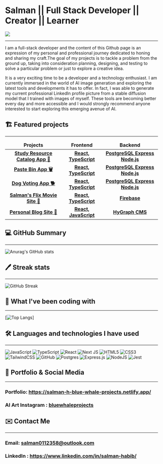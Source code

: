 # Salman || Full Stack Developer || Creator || Learner 
![](https://komarev.com/ghpvc/?username=salman0112358&style=flat-square&color=blueviolet)

<hr>
I am a full-stack developer and the content of this Github page is an expression of my personal and professional journey dedicated to honing and sharing my craft.The goal of my projects is to tackle a problem from the ground up, taking into consideration planning, designing, and testing to solve a particular problem or just to explore a creative idea.

It is a very exciting time to be a developer and a technology enthusiast. I am currently immersed in the world of AI image generation and exploring the latest tools and developments it has to offer. In fact, I was able to generate my current professional LinkedIn profile picture from a stable diffusion model that I trained with images of myself. These tools are becoming better every day and more accessible and I would strongly recommend anyone interested to start exploring this emerging avenue of AI.

## 🏗️ Featured projects
<hr>

<table>
  <thead align="center">
    <tr border: none;>
      <td><b>Projects</b></td>
      <td><b>Frontend</b></td>
      <td><b>Backend</b></td>
      <!--<td><b>Documentation</b></td>-->
    </tr>
  </thead>
  <tbody>
  <tbody align="center">
    <tr>
      <td><a href="https://c5c2-study-resources.netlify.app" target="_blank"><b>Study Resource Catalog App 📖<b></a></td>
      <td><a href="https://github.com/maemastersdev/C5C2-Study-Resources-FrontEnd"><b>React, TypeScript</b></a></td>
      <td><a href="https://github.com/maemastersdev/C5C2-Study-Resources-Backend"><b>PostgreSQL Express Node.js</b></a></td>
      <!--<td><a href="addlinkhere"><b>Documentation</b></a></td>-->
    </tr>
    <tr>
      <td><a href="https://paste-bin-blue-whale-projects.netlify.app/" target="_blank"><b>Paste Bin App 🗑️<b></a></td>
      <td><a href="https://github.com/Salman0112358/Paste-Bin-Project-W10-Niamh-Salman-Frontend"><b>React, TypeScript</b></a></td>
      <td><a href="https://github.com/Salman0112358/Paste-Bin-Project-W10-Niamh-Salman-Backend"><b>PostgreSQL Express Node.js</b></a></td>
      <!--<td><a href="addlinkhere"><b>Documentation</b></a></td>-->
    </tr>
     <tr>
      <td><a href="https://favourite-dog-picker.netlify.app/" target="_blank"><b>Dog Voting App 🐕<b></a></td>
      <td><a href="https://github.com/Salman0112358/C5B3-Dog-Voting-App-Front-End"><b>React, TypeScript</b></a></td>
      <td><a href="https://github.com/Salman0112358/C5B3-Dog-Voting-App-Back-End"><b>PostgreSQL Express Node.js</b></a></td>
      <!--<td><a href="addlinkhere"><b>Documentation</b></a></td>-->
    </tr>
      <tr>
      <td><a href="https://salman-flix-tailwind-project.vercel.app/" target="_blank"><b>Salman's Flix Movie Site 🎥<b></a></td>
      <td><a href="https://github.com/Salman0112358/nextflix-tailwind-project"><b>React, TypeScript</b></a></td>
      <td><a href="#"><b>Firebase</b></a></td>
      <!--<td><a href="addlinkhere"><b>Documentation</b></a></td>-->
    </tr>
     </tr>
      <tr>
      <td><a href="https://personal-next-js-blog.vercel.app/" target="_blank"><b> Personal Blog Site 📝<b></a></td>
      <td><a href="https://github.com/Salman0112358/Next-Js-Blog"><b>React, JavaScript</b></a></td>
      <td><a href="#"><b>HyGraph CMS</b></a></td>
      <!--<td><a href="addlinkhere"><b>Documentation</b></a></td>-->
    </tr>
   
   
  </tbody>
</table>


## 💻 GitHub Summary
<hr>

![Anurag's GitHub stats](https://github-readme-stats.vercel.app/api?username=salman0112358&count_private=true&show_icons=true&theme=midnight-purple&card_width=550)

## 🖊️ Streak stats

<hr>

![GitHub Streak](https://streak-stats.demolab.com/?user=salman0112358&theme=midnight-purple)

## 🧰 What I've been coding with

<hr>

[![Top Langs](https://github-readme-stats.vercel.app/api/top-langs/?username=salman0112358&layout=compact&theme=midnight-purple&card_width=500)]


## 🛠️ Languages and technologies I have used
<hr>

![JavaScript](https://img.shields.io/badge/javascript-%23323330.svg?style=for-the-badge&logo=javascript&logoColor=%23F7DF1E)
![TypeScript](https://img.shields.io/badge/typescript-%23007ACC.svg?style=for-the-badge&logo=typescript&logoColor=white)
![React](https://img.shields.io/badge/react-%2320232a.svg?style=for-the-badge&logo=react&logoColor=%2361DAFB)
![Next JS](https://img.shields.io/badge/Next-black?style=for-the-badge&logo=next.js&logoColor=white)
![HTML5](https://img.shields.io/badge/html5-%23E34F26.svg?style=for-the-badge&logo=html5&logoColor=white)
![CSS3](https://img.shields.io/badge/css3-%231572B6.svg?style=for-the-badge&logo=css3&logoColor=white)
![TailwindCSS](https://img.shields.io/badge/tailwindcss-%2338B2AC.svg?style=for-the-badge&logo=tailwind-css&logoColor=white)
![GitHub](https://img.shields.io/badge/github-%23121011.svg?style=for-the-badge&logo=github&logoColor=white)
![Postgres](https://img.shields.io/badge/postgres-%23316192.svg?style=for-the-badge&logo=postgresql&logoColor=white)
![Express.js](https://img.shields.io/badge/express.js-%23404d59.svg?style=for-the-badge&logo=express&logoColor=%2361DAFB)
![NodeJS](https://img.shields.io/badge/node.js-6DA55F?style=for-the-badge&logo=node.js&logoColor=white)
![Jest](https://img.shields.io/badge/-jest-%23C21325?style=for-the-badge&logo=jest&logoColor=white)


## 🐋 Portfolio & Social Media
<hr>

### Portfolio: https://salman-h-blue-whale-projects.netlify.app/
### AI Art Instagram : <a href="https://www.instagram.com/bluewhaleprojects/?next=%2F">bluewhaleprojects</a>


## ✉️ Contact Me
<hr>

### Email: salman0112358@outlook.com
### LinkedIn : <a href= "https://www.linkedin.com/in/salman-habib/"> https://www.linkedin.com/in/salman-habib/ </a>


